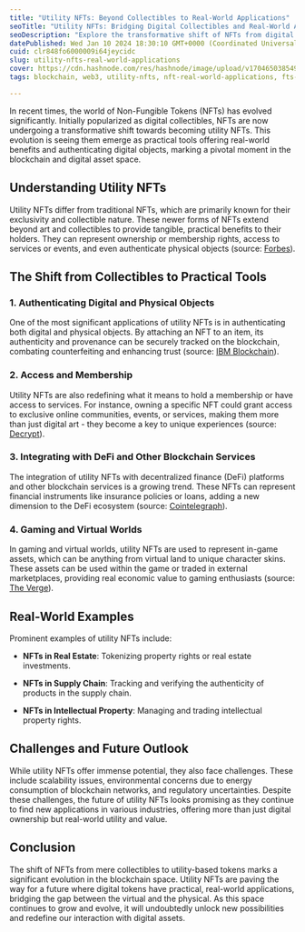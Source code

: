 ```yaml
---
title: "Utility NFTs: Beyond Collectibles to Real-World Applications"
seoTitle: "Utility NFTs: Bridging Digital Collectibles and Real-World Application"
seoDescription: "Explore the transformative shift of NFTs from digital collectibles to utility NFTs, offering practical real-world benefits and authenticating digital object"
datePublished: Wed Jan 10 2024 18:30:10 GMT+0000 (Coordinated Universal Time)
cuid: clr848fo6000009i64jeycidc
slug: utility-nfts-real-world-applications
cover: https://cdn.hashnode.com/res/hashnode/image/upload/v1704650385497/b7561c16-7077-49ec-86f6-f8faffce682a.png
tags: blockchain, web3, utility-nfts, nft-real-world-applications, fts-in-digital-authentication, nfts-and-defi, nfts-in-gaming, practical-nft-uses, nfts-and-supply-chain, blockchain-and-nfts

---
```


In recent times, the world of Non-Fungible Tokens (NFTs) has evolved significantly. Initially popularized as digital collectibles, NFTs are now undergoing a transformative shift towards becoming utility NFTs. This evolution is seeing them emerge as practical tools offering real-world benefits and authenticating digital objects, marking a pivotal moment in the blockchain and digital asset space.

## Understanding Utility NFTs

Utility NFTs differ from traditional NFTs, which are primarily known for their exclusivity and collectible nature. These newer forms of NFTs extend beyond art and collectibles to provide tangible, practical benefits to their holders. They can represent ownership or membership rights, access to services or events, and even authenticate physical objects (source: [Forbes](https://www.forbes.com/sites/bernardmarr/2021/03/29/how-nfts-are-set-to-disrupt-the-art-world/?sh=748f60b517dd)).

## The Shift from Collectibles to Practical Tools

### 1\. Authenticating Digital and Physical Objects

One of the most significant applications of utility NFTs is in authenticating both digital and physical objects. By attaching an NFT to an item, its authenticity and provenance can be securely tracked on the blockchain, combating counterfeiting and enhancing trust (source: [IBM Blockchain](https://www.ibm.com/blogs/blockchain/2021/04/nfts-past-present-and-future/)).

### 2\. Access and Membership

Utility NFTs are also redefining what it means to hold a membership or have access to services. For instance, owning a specific NFT could grant access to exclusive online communities, events, or services, making them more than just digital art - they become a key to unique experiences (source: [Decrypt](https://decrypt.co/resources/non-fungible-tokens-nfts-explained-guide-learn-blockchain)).

### 3\. Integrating with DeFi and Other Blockchain Services

The integration of utility NFTs with decentralized finance (DeFi) platforms and other blockchain services is a growing trend. These NFTs can represent financial instruments like insurance policies or loans, adding a new dimension to the DeFi ecosystem (source: [Cointelegraph](https://cointelegraph.com/news/the-future-of-defi-is-spread-across-multiple-blockchains)).

### 4\. Gaming and Virtual Worlds

In gaming and virtual worlds, utility NFTs are used to represent in-game assets, which can be anything from virtual land to unique character skins. These assets can be used within the game or traded in external marketplaces, providing real economic value to gaming enthusiasts (source: [The Verge](https://www.theverge.com/2021/3/11/22325054/nft-explainer-what-is-blockchain-crypto-art-faq)).

## Real-World Examples

Prominent examples of utility NFTs include:

* **NFTs in Real Estate**: Tokenizing property rights or real estate investments.
    
* **NFTs in Supply Chain**: Tracking and verifying the authenticity of products in the supply chain.
    
* **NFTs in Intellectual Property**: Managing and trading intellectual property rights.
    

## Challenges and Future Outlook

While utility NFTs offer immense potential, they also face challenges. These include scalability issues, environmental concerns due to energy consumption of blockchain networks, and regulatory uncertainties. Despite these challenges, the future of utility NFTs looks promising as they continue to find new applications in various industries, offering more than just digital ownership but real-world utility and value.

## Conclusion

The shift of NFTs from mere collectibles to utility-based tokens marks a significant evolution in the blockchain space. Utility NFTs are paving the way for a future where digital tokens have practical, real-world applications, bridging the gap between the virtual and the physical. As this space continues to grow and evolve, it will undoubtedly unlock new possibilities and redefine our interaction with digital assets.